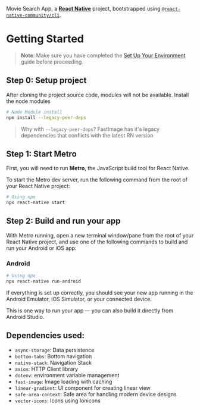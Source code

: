 Movie Search App, a [**React Native**](https://reactnative.dev) project, bootstrapped using [`@react-native-community/cli`](https://github.com/react-native-community/cli).

# Getting Started

> **Note**: Make sure you have completed the [Set Up Your Environment](https://reactnative.dev/docs/set-up-your-environment) guide before proceeding.

## Step 0: Setup project

After cloning the project source code, modules will not be available. Install the node modules

```sh
# Node Module install
npm install --legacy-peer-deps
```

> Why with `--legacy-peer-deps`? FastImage has it's legacy dependencies that conflicts with the latest RN version

## Step 1: Start Metro

First, you will need to run **Metro**, the JavaScript build tool for React Native.

To start the Metro dev server, run the following command from the root of your React Native project:

```sh
# Using npx
npx react-native start
```

## Step 2: Build and run your app

With Metro running, open a new terminal window/pane from the root of your React Native project, and use one of the following commands to build and run your Android or iOS app:

### Android

```sh
# Using npx
npx react-native run-android
```

If everything is set up correctly, you should see your new app running in the Android Emulator, iOS Simulator, or your connected device.

This is one way to run your app — you can also build it directly from Android Studio.

## Dependencies used:
- `async-storage`: Data persistence
- `bottom-tabs`: Bottom navigation
- `native-stack`: Navigation Stack
- `axios`: HTTP Client library
- `dotenv`: environment variable management
- `fast-image`: Image loading with caching
- `linear-gradient`: UI component for creating linear view
- `safe-area-context`: Safe area for handling modern device designs
- `vector-icons`: Icons using Ionicons
